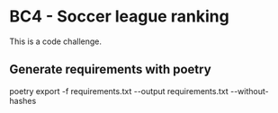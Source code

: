 # BC4 - Soccer league ranking

This is a code challenge.

## Generate requirements with poetry

poetry export -f requirements.txt --output requirements.txt --without-hashes